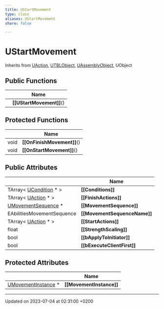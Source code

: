 ```yaml
---
title: UStartMovement
type: class
aliases: UStartMovement
share: false

---
```


# UStartMovement





Inherits from [UAction](/docs/SDK/Source/Classes/classUAction.md), [UTBLObject](/docs/SDK/Source/Classes/classUTBLObject.md), [UAssemblyObject](/docs/SDK/Source/Classes/classUAssemblyObject.md), UObject

## Public Functions

|                | Name           |
| -------------- | -------------- |
| | **[[UStartMovement]]**() |

## Protected Functions

|                | Name           |
| -------------- | -------------- |
| void | **[[OnFinishMovement]]**() |
| void | **[[OnStartMovement]]**() |

## Public Attributes

|                | Name           |
| -------------- | -------------- |
| TArray< [UCondition](/docs/SDK/Source/Classes/classUCondition.md) * > | **[[Conditions]]**  |
| TArray< [UAction](/docs/SDK/Source/Classes/classUAction.md) * > | **[[FinishActions]]**  |
| [UMovementSequence](/docs/SDK/Source/Classes/classUMovementSequence.md) * | **[[MovementSequence]]**  |
| EAbilitiesMovementSequence | **[[MovementSequenceName]]**  |
| TArray< [UAction](/docs/SDK/Source/Classes/classUAction.md) * > | **[[StartActions]]**  |
| float | **[[StrengthScaling]]**  |
| bool | **[[bApplyToInitiator]]**  |
| bool | **[[bExecuteClientFirst]]**  |

## Protected Attributes

|                | Name           |
| -------------- | -------------- |
| [UMovementInstance](/docs/SDK/Source/Classes/classUMovementInstance.md) * | **[[MovementInstance]]**  |

-------------------------------

Updated on 2023-07-04 at 02:31:00 +0200